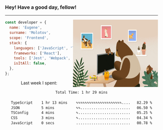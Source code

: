 ### Hey! Have a good day, fellow!
---
<img align='right' alt='GIF' vertical-align='center' src='./src/giphy.gif' width='280px' height='222px'/>

```javascript
const developer = {
  name: 'Eugene',
  surname: 'Molotov',
  scope: 'Frontend',
  stack: {
    languages: ['JavaScript', 'TypeScript'],
    frameworks: ['React'],
    tools: ['Jest', 'Webpack', 'Sass'],
    isItAll: false,
  },
};
```
<p align="center">
  Last week I spent:
</p>
<div align="center">
<!--START_SECTION:waka-->

```txt
Total Time: 1 hr 29 mins

TypeScript    1 hr 13 mins    ✎✎✎✎✎✎✎✎✎✎✎✎✎✎✎✎✎✎✎✎✎....   82.29 %
JSON          5 mins          ✎✎.......................   06.50 %
TSConfig      4 mins          ✎........................   05.25 %
CSS           3 mins          ✎........................   04.34 %
JavaScript    0 secs          .........................   00.78 %
```

<!--END_SECTION:waka-->

